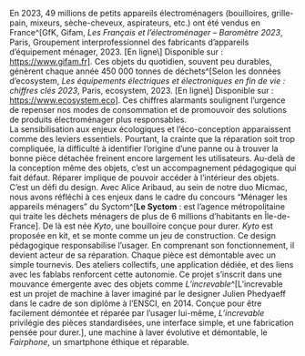 En 2023, 49 millions de petits appareils électroménagers (bouilloires, grille-pain, mixeurs, sèche-cheveux, aspirateurs, etc.) ont été vendus en France^[GfK, Gifam, *Les Français et l’électroménager – Baromètre 2023*, Paris, Groupement interprofessionnel des fabricants d’appareils d’équipement ménager, 2023. \[En ligne\\] Disponible sur : https://www.gifam.fr]. Ces objets du quotidien, souvent peu durables, génèrent chaque année 450 000 tonnes de déchets^[Selon les données d’ecosystem, *Les équipements électriques et électroniques en fin de vie : chiffres clés 2023*, Paris, ecosystem, 2023. \[En ligne\\] Disponible sur : https://www.ecosystem.eco]. Ces chiffres alarmants soulignent l’urgence de repenser nos modes de consommation et de promouvoir des solutions de produits électroménager plus responsables.<br/>La sensibilisation aux enjeux écologiques et l’éco-conception apparaissent comme des leviers essentiels. Pourtant, la crainte que la réparation soit trop compliquée, la difficulté à identifier l’origine d’une panne ou à trouver la bonne pièce détachée freinent encore largement les utilisateurs. Au-delà de la conception même des objets, c’est un accompagnement pédagogique qui fait défaut. Réparer implique de pouvoir accéder à l’intérieur des objets. C’est un défi du design. Avec Alice Aribaud, au sein de notre duo Micmac, nous avons réfléchi à ces enjeux dans le cadre du concours “Ménager les appareils ménagers” du Syctom^[**Le Syctom** : est l’agence métropolitaine qui traite les déchets ménagers de plus de 6 millions d’habitants en Île-de-France]. De là est née *Kyto*, une bouilloire conçue pour durer. *Kyto* est proposée en kit, et se monte comme un jeu de construction. Ce design pédagogique responsabilise l’usager. En comprenant son fonctionnement, il devient acteur de sa réparation. Chaque pièce est démontable avec un simple tournevis. Des ateliers collectifs, une application dédiée, et des liens avec les fablabs renforcent cette autonomie. Ce projet s’inscrit dans une mouvance émergente avec des objets comme *L’increvable*^[L’increvable est un projet de machine à laver imaginé par le designer Julien Phedyaeff dans le cadre de son diplôme à l’ENSCI, en 2014. Conçue pour être facilement démontée et réparée par l’usager lui-même, *L’increvable* privilégie des pièces standardisées, une interface simple, et une fabrication pensée pour durer.], une machine à laver évolutive et démontable, le *Fairphone*, un smartphone éthique et réparable.